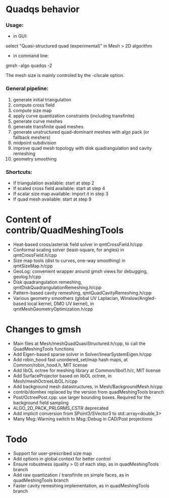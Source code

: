 # Quadqs behavior

### Usage:

- in GUI:

select "Quasi-structured quad (experimental)" in Mesh > 2D algorithm

- in command line:

gmsh -algo quadqs -2 <other options>

The mesh size is mainly controled by the -clscale option.

### General pipeline:

1. generate initial triangulation
2. compute cross field
3. compute size map 
4. apply curve quantization constraints (including transfinite)
5. generate curve meshes
6. generate transfinite quad meshes
7. generate unstructured quad-dominant meshes with algo pack (or fallback meshers)
8. midpoint subdivision
9. improve quad mesh topology with disk quadrangulation and cavity remeshing
10. geometry smoothing

### Shortcuts:

- If triangulation available: start at step 2
- If scaled cross field available: start at step 4
- If scalar size map available: import it in step 3
- If quad mesh available: start at step 9


# Content of contrib/QuadMeshingTools

- Heat-based cross/asterisk field solver in qmtCrossField.h/cpp
- Conformal scaling solver (least-square, for angles) in qmtCrossField.h/cpp
- Size map tools (dist to curves, one-way smoothing) in qmtSizeMap.h/cpp
- GeoLog: convenient wrapper around gmsh views for debugging, geolog.h/cpp
- Disk quadrangulation remeshing, qmtDiskQuadrangulationRemeshing.h/cpp
- Pattern-based cavity remeshing, qmtQuadCavityRemeshing.h/cpp
- Various geometry smoothers (global UV Laplacian, Winslow/Angled-based local kernel, DMO UV kernel), in qmtMeshGeometryOptimization.h/cpp


# Changes to gmsh

- Main files at Mesh/meshQuadQuasiStructured.h/cpp, to call the QuadMeshingTools functions
- Add Eigen-based sparse solver in Solver/linearSystemEigen.h/cpp
- Add robin_hood fast unordered_set/map hash maps, at Common/robin_hood.h, MIT license
- Add libOL octree for meshing library at Common/libol1.h/c, MIT license
- Add SurfaceProjector based on libOL octree, in Mesh/meshOctreeLibOL.h/cpp
- Add background mesh datastructures, in Mesh/BackgroundMesh.h/cpp
- contrib/domhex replaced by the version from quadMeshingTools branch
- Post/OctreePost.cpp: use larger bounding boxes. Required for the background field sampling
- ALGO_2D_PACK_PRLGRMS_CSTR deprecated
- Add implicit conversion from SPoint3/SVector3 to std::array<double,3>
- Many Msg::Warning switch to Msg::Debug in CAD/Post projections

# Todo

- Support for user-prescribed size map
- Add options in global context for better control
- Ensure robustness (quality > 0) of each step, as in quadMeshingTools branch
- Add raw quantization / transfinite on simple faces, as in quadMeshingTools branch
- Faster cavity remeshing implementation, as in quadMeshingTools branch


